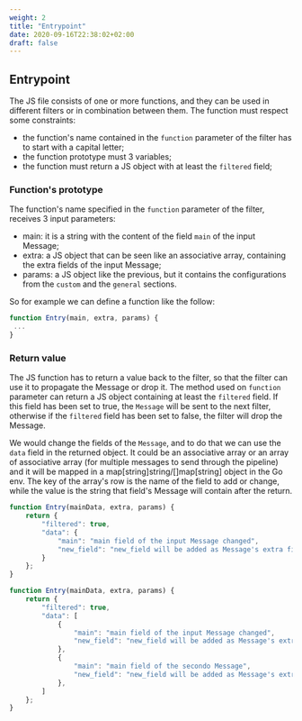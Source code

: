 ```yaml
---
weight: 2
title: "Entrypoint"
date: 2020-09-16T22:38:02+02:00
draft: false
---
```


## Entrypoint

The JS file consists of one or more functions, and they can be used in different filters or in combination between them.
The function must respect some constraints:

 * the function's name contained in the `function` parameter of the filter has to start with a capital letter;
 * the function prototype must 3 variables;
 * the function must return a JS object with at least the `filtered` field;

### Function's prototype

The function's name specified in the `function` parameter of the filter, receives 3 input parameters:
 * main: it is a string with the content of the field `main` of the input Message;
 * extra: a JS object that can be seen like an associative array, containing the extra fields of the input Message;
 * params: a JS object like the previous, but it contains the configurations from the `custom` and the `general` sections. 

So for example we can define a function like the follow:

```javascript
function Entry(main, extra, params) {
 ...
}
```

### Return value

The JS function has to return a value back to the filter, so that the filter can use it to propagate the Message or drop it.
The method used on `function` parameter can return a JS object containing at least the `filtered` field.
If this field has been set to true, the `Message` will be sent to the next filter, otherwise if the `filtered` field has been set to false, the filter will drop the Message.

We would change the fields of the `Message`, and to do that we can use the `data` field in the returned object.
It could be an associative array or an array of associative array (for multiple messages to send through the pipeline) and it will be mapped in a map[string]string/[]map[string] object in the Go env. 
The key of the array's row is the name of the field to add or change, while the value is the string that field's Message will contain after the return.

```javascript
function Entry(mainData, extra, params) {
    return {
        "filtered": true,
        "data": {
            "main": "main field of the input Message changed",
            "new_field": "new_field will be added as Message's extra field"
        }
    };
}
```

```javascript
function Entry(mainData, extra, params) {
    return {
        "filtered": true,
        "data": [
            {
                "main": "main field of the input Message changed",
                "new_field": "new_field will be added as Message's extra field"
            },
            {
                "main": "main field of the secondo Message",
                "new_field": "new_field will be added as Message's extra field"
            },
        ]
    };
}
```